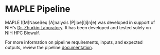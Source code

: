 # MAPLE Pipeline
MAPLE ([M]NaseSeq [A]nalysis [P]ipe[l]i[n]e) was developed in support of NIH's [Dr. Zhurkin Laboratory](https://ccr.cancer.gov/staff-directory/victor-b-zhurkin). It has been developed and tested solely on NIH HPC Biowulf.

For more information on pipeline requirements, inputs, and expected outputs, review the pipeline [documentation](https://ccbr.github.io/ccbr1214/).